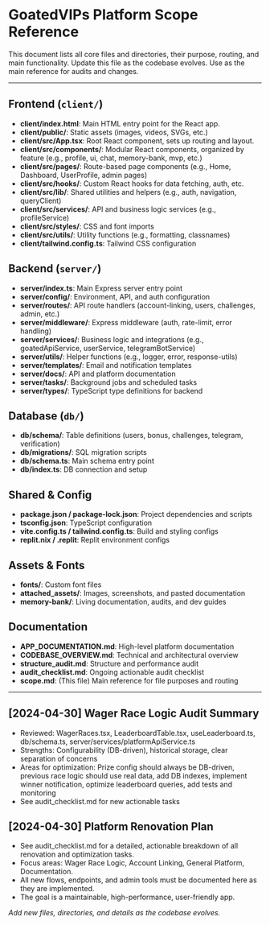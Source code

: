 # GoatedVIPs Platform Scope Reference

This document lists all core files and directories, their purpose, routing, and main functionality. Update this file as the codebase evolves. Use as the main reference for audits and changes.

---

## Frontend (`client/`)
- **client/index.html**: Main HTML entry point for the React app.
- **client/public/**: Static assets (images, videos, SVGs, etc.)
- **client/src/App.tsx**: Root React component, sets up routing and layout.
- **client/src/components/**: Modular React components, organized by feature (e.g., profile, ui, chat, memory-bank, mvp, etc.)
- **client/src/pages/**: Route-based page components (e.g., Home, Dashboard, UserProfile, admin pages)
- **client/src/hooks/**: Custom React hooks for data fetching, auth, etc.
- **client/src/lib/**: Shared utilities and helpers (e.g., auth, navigation, queryClient)
- **client/src/services/**: API and business logic services (e.g., profileService)
- **client/src/styles/**: CSS and font imports
- **client/src/utils/**: Utility functions (e.g., formatting, classnames)
- **client/tailwind.config.ts**: Tailwind CSS configuration

## Backend (`server/`)
- **server/index.ts**: Main Express server entry point
- **server/config/**: Environment, API, and auth configuration
- **server/routes/**: API route handlers (account-linking, users, challenges, admin, etc.)
- **server/middleware/**: Express middleware (auth, rate-limit, error handling)
- **server/services/**: Business logic and integrations (e.g., goatedApiService, userService, telegramBotService)
- **server/utils/**: Helper functions (e.g., logger, error, response-utils)
- **server/templates/**: Email and notification templates
- **server/docs/**: API and platform documentation
- **server/tasks/**: Background jobs and scheduled tasks
- **server/types/**: TypeScript type definitions for backend

## Database (`db/`)
- **db/schema/**: Table definitions (users, bonus, challenges, telegram, verification)
- **db/migrations/**: SQL migration scripts
- **db/schema.ts**: Main schema entry point
- **db/index.ts**: DB connection and setup

## Shared & Config
- **package.json / package-lock.json**: Project dependencies and scripts
- **tsconfig.json**: TypeScript configuration
- **vite.config.ts / tailwind.config.ts**: Build and styling configs
- **replit.nix / .replit**: Replit environment configs

## Assets & Fonts
- **fonts/**: Custom font files
- **attached_assets/**: Images, screenshots, and pasted documentation
- **memory-bank/**: Living documentation, audits, and dev guides

## Documentation
- **APP_DOCUMENTATION.md**: High-level platform documentation
- **CODEBASE_OVERVIEW.md**: Technical and architectural overview
- **structure_audit.md**: Structure and performance audit
- **audit_checklist.md**: Ongoing actionable audit checklist
- **scope.md**: (This file) Main reference for file purposes and routing

---

## [2024-04-30] Wager Race Logic Audit Summary
- Reviewed: WagerRaces.tsx, LeaderboardTable.tsx, useLeaderboard.ts, db/schema.ts, server/services/platformApiService.ts
- Strengths: Configurability (DB-driven), historical storage, clear separation of concerns
- Areas for optimization: Prize config should always be DB-driven, previous race logic should use real data, add DB indexes, implement winner notification, optimize leaderboard queries, add tests and monitoring
- See audit_checklist.md for new actionable tasks

## [2024-04-30] Platform Renovation Plan
- See audit_checklist.md for a detailed, actionable breakdown of all renovation and optimization tasks.
- Focus areas: Wager Race Logic, Account Linking, General Platform, Documentation.
- All new flows, endpoints, and admin tools must be documented here as they are implemented.
- The goal is a maintainable, high-performance, user-friendly app.

_Add new files, directories, and details as the codebase evolves._ 